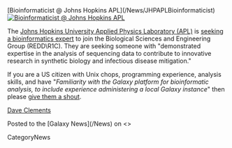 <div class='newsItemHeader'>[Bioinformaticist @ Johns Hopkins APL](/News/JHPAPLBioinformaticist)</div>

<div class='right'><a href='https://jhuapl.taleo.net/careersection/2/jobdetail.ftl?job=11077'><img src='/Images/Logos/JHU_APL.png' alt='Bioinformaticist @ Johns Hopkins APL' /></a>
</div>

The [Johns Hopkins University Applied Physics Laboratory (APL)](http://www.jhuapl.edu/) is [seeking a bioinformatics expert](https://jhuapl.taleo.net/careersection/2/jobdetail.ftl?job=11077) to join the Biological Sciences and Engineering Group (REDD\R1C). They are seeking someone with "demonstrated expertise in the analysis of sequencing data to contribute to innovative research in synthetic biology and infectious disease mitigation."  

If you are a US citizen with Unix chops, programming experience, analysis skills, and have "*Familiarity with the Galaxy platform for bioinformatic analysis, to include experience administering a local Galaxy instance*" then please [give them a shout](https://jhuapl.taleo.net/careersection/2/jobdetail.ftl?job=11077).

[Dave Clements](/DaveClements)

<div class='newsItemFooter'>Posted to the [Galaxy News](/News) on <<Date(2016-02-05T22:21:00Z)>></div>

CategoryNews
